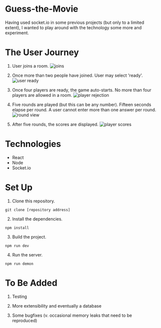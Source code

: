 # Guess-the-Movie

Having used socket.io in some previous projects (but only to a limited extent), I wanted to play around with the technology some more
and experiment.

# The User Journey

1. User joins a room.
   ![joins](https://i.imgur.com/YWUY7KX.png)

2. Once more than two people have joined. User may select 'ready'.
   ![user ready](https://i.imgur.com/6ncRZcw.png)

3. Once four players are ready, the game auto-starts. No more than four players are allowed in a room.
   ![player rejection](https://i.imgur.com/Vt3qtD9.png)

4. Five rounds are played (but this can be any number). Fifteen seconds elapse per round.
   A user cannot enter more than one answer per round.
   ![round view](https://i.imgur.com/Bnt0jA8.png)

5. After five rounds, the scores are displayed.
   ![player scores](https://i.imgur.com/EFDkhIW.png)

# Technologies

- React
- Node
- Socket.io

# Set Up

1. Clone this repository.

```
git clone [repository address]
```

2. Install the dependencies.

```
npm install
```

3. Build the project.

```
npm run dev
```

4. Run the server.

```
npm run demon
```

# To Be Added

1. Testing

2. More extensibility and eventually a database

3. Some bugfixes (v. occasional memory leaks that need to be reproduced)
